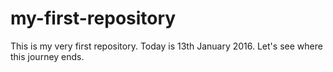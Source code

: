 # my-first-repository

This is my very first repository. Today is 13th January 2016. Let's see where this journey ends.
